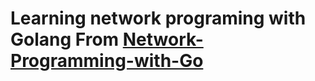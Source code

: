 # Learning network programing with Golang From [Network-Programming-with-Go](http://tumregels.github.io/Network-Programming-with-Go/)


